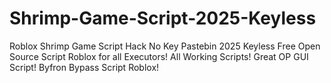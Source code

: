# Shrimp-Game-Script-2025-Keyless
Roblox Shrimp Game Script Hack No Key Pastebin 2025 Keyless Free Open Source Script Roblox for all Executors! All Working Scripts! Great OP GUI Script! Byfron Bypass Script Roblox!
